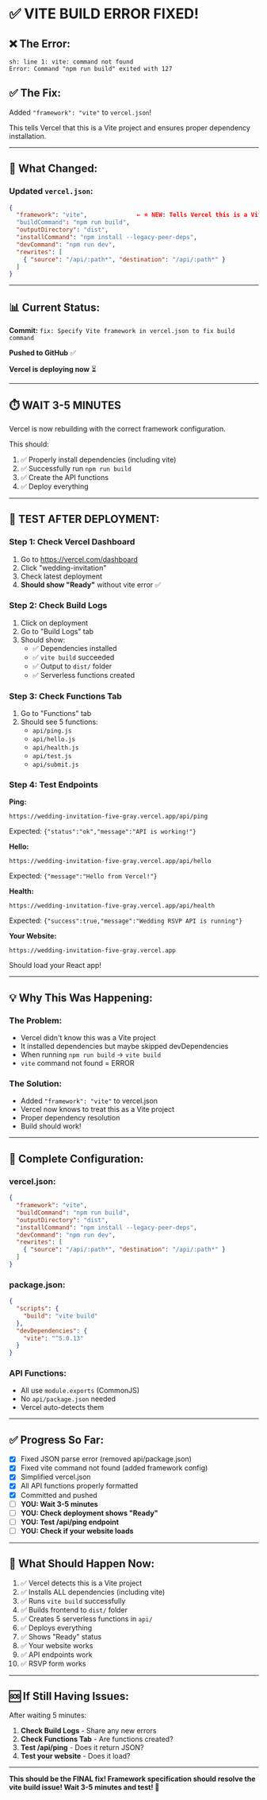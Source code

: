 # ✅ VITE BUILD ERROR FIXED!

## ❌ **The Error:**
```
sh: line 1: vite: command not found
Error: Command "npm run build" exited with 127
```

## ✅ **The Fix:**

Added `"framework": "vite"` to `vercel.json`!

This tells Vercel that this is a Vite project and ensures proper dependency installation.

---

## 🔧 **What Changed:**

### Updated `vercel.json`:
```json
{
  "framework": "vite",              ← ⭐ NEW: Tells Vercel this is a Vite project
  "buildCommand": "npm run build",
  "outputDirectory": "dist",
  "installCommand": "npm install --legacy-peer-deps",
  "devCommand": "npm run dev",
  "rewrites": [
    { "source": "/api/:path*", "destination": "/api/:path*" }
  ]
}
```

---

## 📊 **Current Status:**

**Commit:** `fix: Specify Vite framework in vercel.json to fix build command`

**Pushed to GitHub** ✅

**Vercel is deploying now** ⏳

---

## ⏱️ **WAIT 3-5 MINUTES**

Vercel is now rebuilding with the correct framework configuration.

This should:
1. ✅ Properly install dependencies (including vite)
2. ✅ Successfully run `npm run build`
3. ✅ Create the API functions
4. ✅ Deploy everything

---

## 🧪 **TEST AFTER DEPLOYMENT:**

### Step 1: Check Vercel Dashboard
1. Go to https://vercel.com/dashboard
2. Click "wedding-invitation"
3. Check latest deployment
4. **Should show "Ready"** without vite error ✅

### Step 2: Check Build Logs
1. Click on deployment
2. Go to "Build Logs" tab
3. Should show:
   - ✅ Dependencies installed
   - ✅ `vite build` succeeded
   - ✅ Output to `dist/` folder
   - ✅ Serverless functions created

### Step 3: Check Functions Tab
1. Go to "Functions" tab
2. Should see 5 functions:
   - `api/ping.js`
   - `api/hello.js`
   - `api/health.js`
   - `api/test.js`
   - `api/submit.js`

### Step 4: Test Endpoints

**Ping:**
```
https://wedding-invitation-five-gray.vercel.app/api/ping
```
Expected: `{"status":"ok","message":"API is working!"}`

**Hello:**
```
https://wedding-invitation-five-gray.vercel.app/api/hello
```
Expected: `{"message":"Hello from Vercel!"}`

**Health:**
```
https://wedding-invitation-five-gray.vercel.app/api/health
```
Expected: `{"success":true,"message":"Wedding RSVP API is running"}`

**Your Website:**
```
https://wedding-invitation-five-gray.vercel.app
```
Should load your React app!

---

## 💡 **Why This Was Happening:**

### The Problem:
- Vercel didn't know this was a Vite project
- It installed dependencies but maybe skipped devDependencies
- When running `npm run build` → `vite build`
- `vite` command not found = ERROR

### The Solution:
- Added `"framework": "vite"` to vercel.json
- Vercel now knows to treat this as a Vite project
- Proper dependency resolution
- Build should work!

---

## 📁 **Complete Configuration:**

### vercel.json:
```json
{
  "framework": "vite",
  "buildCommand": "npm run build",
  "outputDirectory": "dist",
  "installCommand": "npm install --legacy-peer-deps",
  "devCommand": "npm run dev",
  "rewrites": [
    { "source": "/api/:path*", "destination": "/api/:path*" }
  ]
}
```

### package.json:
```json
{
  "scripts": {
    "build": "vite build"
  },
  "devDependencies": {
    "vite": "^5.0.13"
  }
}
```

### API Functions:
- All use `module.exports` (CommonJS)
- No `api/package.json` needed
- Vercel auto-detects them

---

## ✅ **Progress So Far:**

- [x] Fixed JSON parse error (removed api/package.json)
- [x] Fixed vite command not found (added framework config)
- [x] Simplified vercel.json
- [x] All API functions properly formatted
- [x] Committed and pushed
- [ ] **YOU: Wait 3-5 minutes**
- [ ] **YOU: Check deployment shows "Ready"**
- [ ] **YOU: Test /api/ping endpoint**
- [ ] **YOU: Check if your website loads**

---

## 🎯 **What Should Happen Now:**

1. ✅ Vercel detects this is a Vite project
2. ✅ Installs ALL dependencies (including vite)
3. ✅ Runs `vite build` successfully
4. ✅ Builds frontend to `dist/` folder
5. ✅ Creates 5 serverless functions in `api/`
6. ✅ Deploys everything
7. ✅ Shows "Ready" status
8. ✅ Your website works
9. ✅ API endpoints work
10. ✅ RSVP form works

---

## 🆘 **If Still Having Issues:**

After waiting 5 minutes:

1. **Check Build Logs** - Share any new errors
2. **Check Functions Tab** - Are functions created?
3. **Test /api/ping** - Does it return JSON?
4. **Test your website** - Does it load?

---

**This should be the FINAL fix! Framework specification should resolve the vite build issue! Wait 3-5 minutes and test! 🚀**

